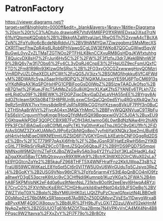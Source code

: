 # PatronFactory
https://viewer.diagrams.net/?target=self&highlight=0000ff&edit=_blank&layers=1&nav=1&title=Diagrama%20sin%20t%C3%ADtulo.drawio#R7VtdV6M6FP01fXRWIEDxsa2jXsd7rzN61fuYQtpmpKQDqbb%2B%2BkkgfAZaWtvaUarL1RwOSTh752xywA4cTBcXAZpN%2FqYu9jo6cBcdeNbRddvU%2BV9hWMYGw7ZiwzggbmzSMsMtecXSCKR1TlwcFhwZpR4js6LRob6PHVawoSCgL0W3EfWKo87QGCuGWwd5qvWBuGwiL0vvZvZLTMaTZGTNOo2PTFHiLK8knCCXvuRM8GsHDgJKWfxtuhhgT8QuicvDX8sH7%2FrJurj6Hv5C%2F%2FW%2F3f1zfxJ3dr7JKeklBNhnW3f9%2BjQ6v7w3fj7Obs6%2Fv4CL3vDqRJ4CnpE3l%2FHqU0Z9ecFsmUQxfCFTD%2Fm81R9Rn93KIzwGfeSRsc%2B%2FO3xyOOCGZxwwwgHoyQOMzrjVmRDPvUZLOheXEDLkPCWt%2FoQG5JV3izx%2BSOMGfjhgkku6VfC4FWdyM%2BDWAIfc5yaJi5aarlHIpI9DPQ%2FNQjKMJixcpigYE59fJ6PTpCM6913sylYKdNRgAX1KqSPOHxHPG1CPBlFooGsD0IWpZ%2B5IzwTAADJkOfso%2BnB7Q1wl%2FiKueJFjtcT5AtMpZsGSu8ijXQmrXLKaKZfsS7YANEv6TPLkh7ZceHLRjdOu09F%2B8EWK%2FDGPZjqcDkvjGaDZeLpVHA55nEE%2BYrgv8AjzdOZfcleamSKSb0B4TSH8PRUn9LgxwC5nQaCQn0ed5Yju4RGrpXk4Qw7xx9eRz5mRWX7IyxYmys8deRHFJsR1sR9RkCGGYpYKzswo8VkUF7PPf3n0BuCL2TH5hAa8rWVt%2FivcA04xn3MQkYhMmC%2BBFyyWQQXNVuaC9TRbFuFbS6sVrCrguymYhgKmgp1HoqQ1YdMst5QX9Bpgpxwi0V2C5J0A%2BuxEU9CGKtqwAlkPDbF3Q0PCCBX9B7FvCfH3AtUwmoG6L0wtBdNzNAw4Hr2hiANPPk3FCbTiBAGwEcg8C0fMLngPcTKLYgGthmKxpThpJXGC9vGKU1fh%2FiDAiAsSGMZ3ZXxKUAMpOJ9Po6zGbNtQo8po7yyfnbYatXNQkz3pe2mUButE6oH4rtiyHpNEgeOWKNfEtmtUSZStD6Fl7VGKYGmjlLbXEatrbCNF0GggRd2DSxE%2Bty%2F1CT779fP7oAsXi6fHb%2F%2BeJGsnR3FHatEzRwH56m2YlKBcGltL7TRtRbSrVRaRZ9Cc0TBmtJZSQoG6QbaJF2%2B9YDS9PQD7Si5mqxjNMNxoW9MQVrhiZTeFtXJBqZW2wRy5Ab3jq4Y21Yu23sY3KLaDHadKL4a2aZigaXKol5BavTCMbQtrpyuyxR9XWKvk9%2BctrK3hWX02OIrCWuX02sLa7kE9YGGtcnZqYe2%2B5kauFZ968THFT5X4WNFHrafFnz2KklUWpaZ3sB%2FraU8l59WCWitKazLE8YqSpt5Ct6r0VlTfW5U0vU6WjrGUduTq5CJsjyq3RpZj4%2BGoKY%2B2USG9VNsy96tCR%2FpYp5rjarm4YS3tE4pQnBCO4nlO9fza8tweYD3gE53qcreK6tUcj9vC3CHfNdi9Kumnpb1KuzVKGa%2FWA%2B4mhA8F5KPMVpNK2eF4d0a6us9tNenNsL731khv8OoI9t2eeEleyI6HwpA4RYzjE7CrvCO%2FXVrNhcKsiERiC7CHGHkujrkild4IwHNptO4xS9JFSOeBg%2BVZWZTVjpT0X%2BqIq%2BsYM6UjHlK0zLlJQtZPuPzCtcwIGfpxjztN4LBBOeRD0sMsq2zS76b0MKxSR1qpoxp67AxB9ZnZ50DQMsvrZVsESx11DwygWrxaBaBPyxKMF4Q9CjX8opuy%2Bb8UR%2FH9bJFvLGXjTZDzuUWxjf02ekHmMNyApZwNt%2BZGSUUOTg616rMZOf7Ipa2Bmte7N4VPKyVnCA4MX4Nn4B8PPqsc9W21tavva%2FXxZvY%2Fl7F79o%2Br8Otv
